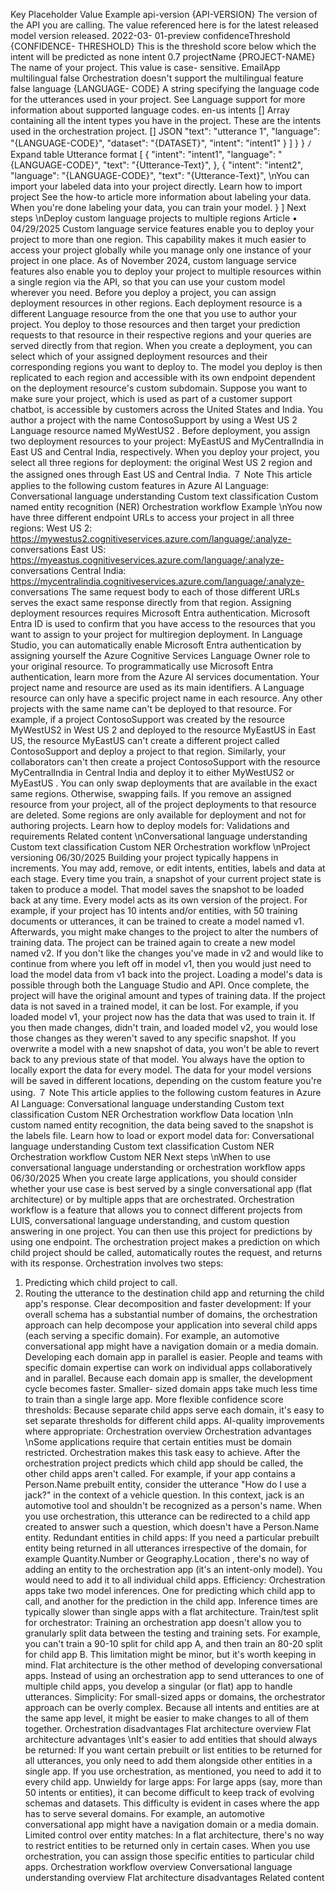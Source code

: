 Key
Placeholder
Value
Example
api-version
{API-VERSION}
The version of the API you are calling. The value
referenced here is for the latest released model
version released.
2022-03-
01-preview
confidenceThreshold
{CONFIDENCE-
THRESHOLD}
This is the threshold score below which the intent
will be predicted as none intent
0.7
projectName
{PROJECT-NAME}
The name of your project. This value is case-
sensitive.
EmailApp
multilingual
false
Orchestration doesn't support the multilingual
feature
false
language
{LANGUAGE-
CODE}
A string specifying the language code for the
utterances used in your project. See Language
support for more information about supported
language codes.
en-us
intents
[]
Array containing all the intent types you have in
the project. These are the intents used in the
orchestration project.
[]
JSON
        "text": "utterance 1",
        "language": "{LANGUAGE-CODE}",
        "dataset": "{DATASET}",
        "intent": "intent1"
      }
    ]
  }
}
ﾉ
Expand table
Utterance format
[
    {
        "intent": "intent1",
        "language": "{LANGUAGE-CODE}",
        "text": "{Utterance-Text}",
    },
    {
        "intent": "intent2",
        "language": "{LANGUAGE-CODE}",
        "text": "{Utterance-Text}",
\nYou can import your labeled data into your project directly. Learn how to import project
See the how-to article more information about labeling your data. When you're done
labeling your data, you can train your model.
    }
]
Next steps
\nDeploy custom language projects to
multiple regions
Article • 04/29/2025
Custom language service features enable you to deploy your project to more than one region.
This capability makes it much easier to access your project globally while you manage only one
instance of your project in one place. As of November 2024, custom language service features
also enable you to deploy your project to multiple resources within a single region via the API,
so that you can use your custom model wherever you need.
Before you deploy a project, you can assign deployment resources in other regions. Each
deployment resource is a different Language resource from the one that you use to author
your project. You deploy to those resources and then target your prediction requests to that
resource in their respective regions and your queries are served directly from that region.
When you create a deployment, you can select which of your assigned deployment resources
and their corresponding regions you want to deploy to. The model you deploy is then
replicated to each region and accessible with its own endpoint dependent on the deployment
resource's custom subdomain.
Suppose you want to make sure your project, which is used as part of a customer support
chatbot, is accessible by customers across the United States and India. You author a project
with the name ContosoSupport  by using a West US 2 Language resource named MyWestUS2 .
Before deployment, you assign two deployment resources to your project: MyEastUS  and
MyCentralIndia  in East US and Central India, respectively.
When you deploy your project, you select all three regions for deployment: the original West
US 2 region and the assigned ones through East US and Central India.
７ Note
This article applies to the following custom features in Azure AI Language:
Conversational language understanding
Custom text classification
Custom named entity recognition (NER)
Orchestration workflow
Example
\nYou now have three different endpoint URLs to access your project in all three regions:
West US 2: https://mywestus2.cognitiveservices.azure.com/language/:analyze-
conversations
East US: https://myeastus.cognitiveservices.azure.com/language/:analyze-
conversations
Central India: https://mycentralindia.cognitiveservices.azure.com/language/:analyze-
conversations
The same request body to each of those different URLs serves the exact same response directly
from that region.
Assigning deployment resources requires Microsoft Entra authentication. Microsoft Entra ID is
used to confirm that you have access to the resources that you want to assign to your project
for multiregion deployment. In Language Studio, you can automatically enable Microsoft Entra
authentication
 by assigning yourself the Azure Cognitive Services Language Owner role to
your original resource. To programmatically use Microsoft Entra authentication, learn more
from the Azure AI services documentation.
Your project name and resource are used as its main identifiers. A Language resource can only
have a specific project name in each resource. Any other projects with the same name can't be
deployed to that resource.
For example, if a project ContosoSupport  was created by the resource MyWestUS2  in West US 2
and deployed to the resource MyEastUS  in East US, the resource MyEastUS  can't create a
different project called ContosoSupport  and deploy a project to that region. Similarly, your
collaborators can't then create a project ContosoSupport  with the resource MyCentralIndia  in
Central India and deploy it to either MyWestUS2  or MyEastUS .
You can only swap deployments that are available in the exact same regions. Otherwise,
swapping fails.
If you remove an assigned resource from your project, all of the project deployments to that
resource are deleted.
Some regions are only available for deployment and not for authoring projects.
Learn how to deploy models for:
Validations and requirements
Related content
\nConversational language understanding
Custom text classification
Custom NER
Orchestration workflow
\nProject versioning
06/30/2025
Building your project typically happens in increments. You may add, remove, or edit intents,
entities, labels and data at each stage. Every time you train, a snapshot of your current project
state is taken to produce a model. That model saves the snapshot to be loaded back at any
time. Every model acts as its own version of the project.
For example, if your project has 10 intents and/or entities, with 50 training documents or
utterances, it can be trained to create a model named v1. Afterwards, you might make changes
to the project to alter the numbers of training data. The project can be trained again to create
a new model named v2. If you don't like the changes you've made in v2 and would like to
continue from where you left off in model v1, then you would just need to load the model data
from v1 back into the project. Loading a model's data is possible through both the Language
Studio and API. Once complete, the project will have the original amount and types of training
data.
If the project data is not saved in a trained model, it can be lost. For example, if you loaded
model v1, your project now has the data that was used to train it. If you then made changes,
didn't train, and loaded model v2, you would lose those changes as they weren't saved to any
specific snapshot.
If you overwrite a model with a new snapshot of data, you won't be able to revert back to any
previous state of that model.
You always have the option to locally export the data for every model.
The data for your model versions will be saved in different locations, depending on the custom
feature you're using.
７ Note
This article applies to the following custom features in Azure AI Language:
Conversational language understanding
Custom text classification
Custom NER
Orchestration workflow
Data location
\nIn custom named entity recognition, the data being saved to the snapshot is the labels file.
Learn how to load or export model data for:
Conversational language understanding
Custom text classification
Custom NER
Orchestration workflow
Custom NER
Next steps
\nWhen to use conversational language
understanding or orchestration workflow
apps
06/30/2025
When you create large applications, you should consider whether your use case is best served
by a single conversational app (flat architecture) or by multiple apps that are orchestrated.
Orchestration workflow is a feature that allows you to connect different projects from LUIS,
conversational language understanding, and custom question answering in one project. You
can then use this project for predictions by using one endpoint. The orchestration project
makes a prediction on which child project should be called, automatically routes the request,
and returns with its response.
Orchestration involves two steps:
1. Predicting which child project to call.
2. Routing the utterance to the destination child app and returning the child app's response.
Clear decomposition and faster development:
If your overall schema has a substantial number of domains, the orchestration
approach can help decompose your application into several child apps (each serving a
specific domain). For example, an automotive conversational app might have a
navigation domain or a media domain.
Developing each domain app in parallel is easier. People and teams with specific
domain expertise can work on individual apps collaboratively and in parallel.
Because each domain app is smaller, the development cycle becomes faster. Smaller-
sized domain apps take much less time to train than a single large app.
More flexible confidence score thresholds:
Because separate child apps serve each domain, it's easy to set separate thresholds for
different child apps.
AI-quality improvements where appropriate:
Orchestration overview
Orchestration advantages
\nSome applications require that certain entities must be domain restricted.
Orchestration makes this task easy to achieve. After the orchestration project predicts
which child app should be called, the other child apps aren't called.
For example, if your app contains a Person.Name  prebuilt entity, consider the utterance
"How do I use a jack?" in the context of a vehicle question. In this context, jack is an
automotive tool and shouldn't be recognized as a person's name. When you use
orchestration, this utterance can be redirected to a child app created to answer such a
question, which doesn't have a Person.Name  entity.
Redundant entities in child apps:
If you need a particular prebuilt entity being returned in all utterances irrespective of
the domain, for example Quantity.Number  or Geography.Location , there's no way of
adding an entity to the orchestration app (it's an intent-only model). You would need
to add it to all individual child apps.
Efficiency:
Orchestration apps take two model inferences. One for predicting which child app to
call, and another for the prediction in the child app. Inference times are typically slower
than single apps with a flat architecture.
Train/test split for orchestrator:
Training an orchestration app doesn't allow you to granularly split data between the
testing and training sets. For example, you can't train a 90-10 split for child app A, and
then train an 80-20 split for child app B. This limitation might be minor, but it's worth
keeping in mind.
Flat architecture is the other method of developing conversational apps. Instead of using an
orchestration app to send utterances to one of multiple child apps, you develop a singular (or
flat) app to handle utterances.
Simplicity:
For small-sized apps or domains, the orchestrator approach can be overly complex.
Because all intents and entities are at the same app level, it might be easier to make
changes to all of them together.
Orchestration disadvantages
Flat architecture overview
Flat architecture advantages
\nIt's easier to add entities that should always be returned:
If you want certain prebuilt or list entities to be returned for all utterances, you only
need to add them alongside other entities in a single app. If you use orchestration, as
mentioned, you need to add it to every child app.
Unwieldy for large apps:
For large apps (say, more than 50 intents or entities), it can become difficult to keep
track of evolving schemas and datasets. This difficulty is evident in cases where the app
has to serve several domains. For example, an automotive conversational app might
have a navigation domain or a media domain.
Limited control over entity matches:
In a flat architecture, there's no way to restrict entities to be returned only in certain
cases. When you use orchestration, you can assign those specific entities to particular
child apps.
Orchestration workflow overview
Conversational language understanding overview
Flat architecture disadvantages
Related content